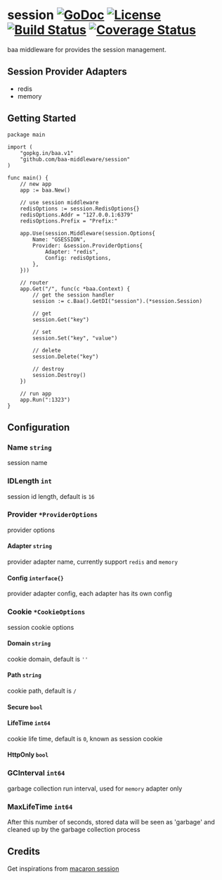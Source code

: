 # session [![GoDoc](http://img.shields.io/badge/go-documentation-blue.svg?style=flat-square)](http://godoc.org/github.com/baa-middleware/session) [![License](http://img.shields.io/badge/license-mit-blue.svg?style=flat-square)](https://raw.githubusercontent.com/baa-middleware/session/master/LICENSE) [![Build Status](http://img.shields.io/travis/go-baa/cache.svg?style=flat-square)](https://travis-ci.org/baa-middleware/session) [![Coverage Status](http://img.shields.io/coveralls/baa-middleware/session.svg?style=flat-square)](https://coveralls.io/r/baa-middleware/session)

baa middleware for provides the session management.

## Session Provider Adapters

- redis
- memory

## Getting Started

```
package main

import (
	"gopkg.in/baa.v1"
	"github.com/baa-middleware/session"
)

func main() {
	// new app
	app := baa.New()

	// use session middleware
	redisOptions := session.RedisOptions{}
	redisOptions.Addr = "127.0.0.1:6379"
	redisOptions.Prefix = "Prefix:"

	app.Use(session.Middleware(session.Options{
		Name: "GSESSION",
		Provider: &session.ProviderOptions{
			Adapter: "redis",
			Config: redisOptions,
		},
	}))

	// router
	app.Get("/", func(c *baa.Context) {
		// get the session handler
		session := c.Baa().GetDI("session").(*session.Session)

		// get
		session.Get("key")
		
		// set
		session.Set("key", "value")
		
		// delete
		session.Delete("key")

		// destroy
		session.Destroy()
	})

	// run app
	app.Run(":1323")
}
```

## Configuration

### Name `string`

session name

### IDLength `int`

session id length, default is `16`

### Provider `*ProviderOptions`

provider options

#### Adapter `string`

provider adapter name, currently support `redis` and `memory`

#### Config `interface{}`
 
provider adapter config, each adapter has its own config

### Cookie `*CookieOptions`

session cookie options

#### Domain `string`

cookie domain, default is `''`

#### Path `string`

cookie path, default is `/`

#### Secure `bool`

#### LifeTime `int64`

cookie life time, default is `0`, known as session cookie

#### HttpOnly `bool`

### GCInterval `int64`

garbage collection run interval, used for `memory` adapter only

### MaxLifeTime `int64`

After this number of seconds, stored data will be seen as 'garbage' and cleaned up by the garbage collection process


## Credits

Get inspirations from [macaron session](https://github.com/go-macaron/session)